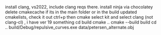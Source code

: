 install clang, vs2022, include clang reqs there. install ninja via chocolatey
delete cmakecache if its in the main folder or in the build
updated cmakelists, check it out
ctrl+p then cmake select kit and select clang (not clang-cl) , i have ver 19 something
cd build
cmake ..
cmake --build build
cd ..
build/Debug/repulsive_curves.exe data/petersen_alternate.obj
